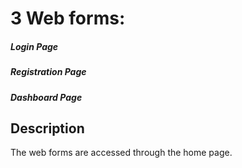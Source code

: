 # 3 Web forms:

##### Login Page
##### Registration Page
##### Dashboard Page

## Description

The web forms are accessed through the home page.
